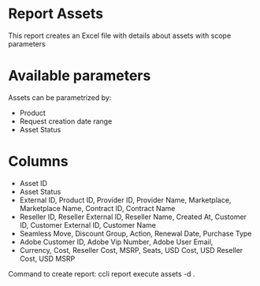 # Report Assets

This report creates an Excel file with details about assets with scope parameters

# Available parameters

Assets can be parametrized by:

* Product
* Request creation date range
* Asset Status

# Columns

* Asset ID
* Asset Status
* External ID, Product ID, Provider ID, Provider Name, Marketplace, Marketplace Name, Contract ID, Contract Name
* Reseller ID, Reseller External ID, Reseller Name, Created At, Customer ID, Customer External ID, Customer Name
* Seamless Move, Discount Group, Action, Renewal Date, Purchase Type
* Adobe Customer ID, Adobe Vip Number, Adobe User Email, 
* Currency, Cost, Reseller Cost, MSRP, Seats, USD Cost, USD Reseller Cost, USD MSRP

Command to create report: ccli report execute assets -d .